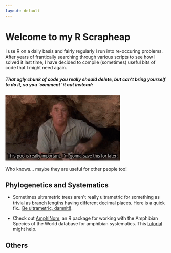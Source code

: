 ```yaml
---
layout: default
---
```

# Welcome to my R Scrapheap

I use R on a daily basis and fairly regularly I run into re-occuring problems. After years of frantically searching through various scripts to see how I solved it last time, I have decided to compile (sometimes) useful bits of code that I might need again.

##### *That ugly chunk of code you really should delete, but can't bring yourself to do it, so you 'comment' it out instead:*
![](steve_irwin.gif)

Who knows... maybe they are useful for other people too!

 
## Phylogenetics and Systematics

* Sometimes ultrametric trees aren't really ultrametric for something as trivial as branch lengths having different decimal places. Here is a quick fix.. [Be ultrametric, damnit!!](./be_ultrametric.html).

* Check out [AmphiNom](https://github.com/hcliedtke/AmphiNom), an R package for working with the Amphibian Species of the World database for amphibian systematics. This [tutorial](https://cdn.rawgit.com/hcliedtke/AmphiNom/df576f91/vignettes/AmphiNom_tutorial.html) might help.

## Others
